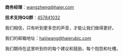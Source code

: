

**商务经理**：[wangzheng@haier.com]()

**技术支持QQ群**：[457841032]()



我们相信，只有听到更多您的声音，才能让我们做得更好。


我们的邮箱地址：[haijiwang@haierubic.com]() 


我们期待在这里听到你的每个建议和鼓励，每个抱怨和吐槽。


